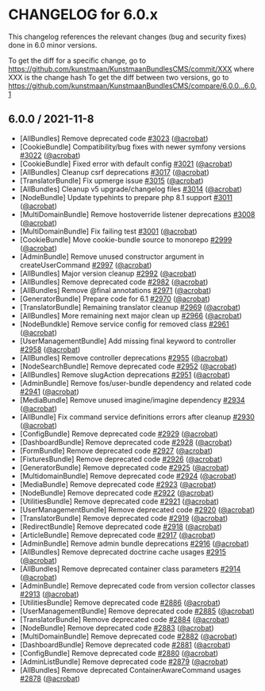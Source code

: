 CHANGELOG for 6.0.x
===================

This changelog references the relevant changes (bug and security fixes) done in 6.0 minor versions.

To get the diff for a specific change, go to https://github.com/kunstmaan/KunstmaanBundlesCMS/commit/XXX where XXX is the change hash
To get the diff between two versions, go to https://github.com/kunstmaan/KunstmaanBundlesCMS/compare/6.0.0...6.0.1

## 6.0.0 / 2021-11-8

* [AllBundles] Remove deprecated code [#3023](https://github.com/Kunstmaan/KunstmaanBundlesCMS/pull/3023) ([@acrobat](https://github.com/acrobat))
* [CookieBundle] Compatibility/bug fixes with newer symfony versions [#3022](https://github.com/Kunstmaan/KunstmaanBundlesCMS/pull/3022) ([@acrobat](https://github.com/acrobat))
* [CookieBundle] Fixed error with default config [#3021](https://github.com/Kunstmaan/KunstmaanBundlesCMS/pull/3021) ([@acrobat](https://github.com/acrobat))
* [AllBundles] Cleanup csrf deprecations [#3017](https://github.com/Kunstmaan/KunstmaanBundlesCMS/pull/3017) ([@acrobat](https://github.com/acrobat))
* [TranslatorBundle] Fix upmerge issue [#3015](https://github.com/Kunstmaan/KunstmaanBundlesCMS/pull/3015) ([@acrobat](https://github.com/acrobat))
* [AllBundles] Cleanup v5 upgrade/changelog files [#3014](https://github.com/Kunstmaan/KunstmaanBundlesCMS/pull/3014) ([@acrobat](https://github.com/acrobat))
* [NodeBundle] Update typehints to prepare php 8.1 support [#3011](https://github.com/Kunstmaan/KunstmaanBundlesCMS/pull/3011) ([@acrobat](https://github.com/acrobat))
* [MultiDomainBundle] Remove hostoverride listener deprecations [#3008](https://github.com/Kunstmaan/KunstmaanBundlesCMS/pull/3008) ([@acrobat](https://github.com/acrobat))
* [MultiDomainBundle] Fix failing test [#3001](https://github.com/Kunstmaan/KunstmaanBundlesCMS/pull/3001) ([@acrobat](https://github.com/acrobat))
* [CookieBundle] Move cookie-bundle source to monorepo [#2999](https://github.com/Kunstmaan/KunstmaanBundlesCMS/pull/2999) ([@acrobat](https://github.com/acrobat))
* [AdminBundle] Remove unused constructor argument in createUserCommand [#2997](https://github.com/Kunstmaan/KunstmaanBundlesCMS/pull/2997) ([@acrobat](https://github.com/acrobat))
* [AllBundles] Major version cleanup [#2992](https://github.com/Kunstmaan/KunstmaanBundlesCMS/pull/2992) ([@acrobat](https://github.com/acrobat))
* [AllBundles] Remove deprecated code [#2982](https://github.com/Kunstmaan/KunstmaanBundlesCMS/pull/2982) ([@acrobat](https://github.com/acrobat))
* [AllBundles] Remove @final annotations [#2971](https://github.com/Kunstmaan/KunstmaanBundlesCMS/pull/2971) ([@acrobat](https://github.com/acrobat))
* [GeneratorBundle] Prepare code for 6.1 [#2970](https://github.com/Kunstmaan/KunstmaanBundlesCMS/pull/2970) ([@acrobat](https://github.com/acrobat))
* [TranslatorBundle] Remaining translator cleanup [#2969](https://github.com/Kunstmaan/KunstmaanBundlesCMS/pull/2969) ([@acrobat](https://github.com/acrobat))
* [AllBundles] More remaining next major clean up [#2966](https://github.com/Kunstmaan/KunstmaanBundlesCMS/pull/2966) ([@acrobat](https://github.com/acrobat))
* [NodeBundkle] Remove service config for removed class [#2961](https://github.com/Kunstmaan/KunstmaanBundlesCMS/pull/2961) ([@acrobat](https://github.com/acrobat))
* [UserManagementBundle] Add missing final keyword to controller [#2958](https://github.com/Kunstmaan/KunstmaanBundlesCMS/pull/2958) ([@acrobat](https://github.com/acrobat))
* [AllBundles] Remove controller deprecations [#2955](https://github.com/Kunstmaan/KunstmaanBundlesCMS/pull/2955) ([@acrobat](https://github.com/acrobat))
* [NodeSearchBundle] Remove deprecated code [#2952](https://github.com/Kunstmaan/KunstmaanBundlesCMS/pull/2952) ([@acrobat](https://github.com/acrobat))
* [AllBundles] Remove slugAction deprecations [#2951](https://github.com/Kunstmaan/KunstmaanBundlesCMS/pull/2951) ([@acrobat](https://github.com/acrobat))
* [AdminBundle] Remove fos/user-bundle dependency and related code [#2941](https://github.com/Kunstmaan/KunstmaanBundlesCMS/pull/2941) ([@acrobat](https://github.com/acrobat))
* [MediaBundle] Remove unused imagine/imagine dependency [#2934](https://github.com/Kunstmaan/KunstmaanBundlesCMS/pull/2934) ([@acrobat](https://github.com/acrobat))
* [AllBundle] Fix command service definitions errors after cleanup [#2930](https://github.com/Kunstmaan/KunstmaanBundlesCMS/pull/2930) ([@acrobat](https://github.com/acrobat))
* [ConfigBundle] Remove deprecated code [#2929](https://github.com/Kunstmaan/KunstmaanBundlesCMS/pull/2929) ([@acrobat](https://github.com/acrobat))
* [DashboardBundle] Remove deprecated code [#2928](https://github.com/Kunstmaan/KunstmaanBundlesCMS/pull/2928) ([@acrobat](https://github.com/acrobat))
* [FormBundle] Remove deprecated code [#2927](https://github.com/Kunstmaan/KunstmaanBundlesCMS/pull/2927) ([@acrobat](https://github.com/acrobat))
* [FixturesBundle] Remove deprecated code [#2926](https://github.com/Kunstmaan/KunstmaanBundlesCMS/pull/2926) ([@acrobat](https://github.com/acrobat))
* [GeneratorBundle] Remove deprecated code [#2925](https://github.com/Kunstmaan/KunstmaanBundlesCMS/pull/2925) ([@acrobat](https://github.com/acrobat))
* [MultidomainBundle] Remove deprecated code [#2924](https://github.com/Kunstmaan/KunstmaanBundlesCMS/pull/2924) ([@acrobat](https://github.com/acrobat))
* [MediaBundle] Remove deprecated code [#2923](https://github.com/Kunstmaan/KunstmaanBundlesCMS/pull/2923) ([@acrobat](https://github.com/acrobat))
* [NodeBundle] Remove deprecated code [#2922](https://github.com/Kunstmaan/KunstmaanBundlesCMS/pull/2922) ([@acrobat](https://github.com/acrobat))
* [UtilitiesBundle] Remove deprecated code [#2921](https://github.com/Kunstmaan/KunstmaanBundlesCMS/pull/2921) ([@acrobat](https://github.com/acrobat))
* [UserManagementBundle] Remove deprecated code [#2920](https://github.com/Kunstmaan/KunstmaanBundlesCMS/pull/2920) ([@acrobat](https://github.com/acrobat))
* [TranslatorBundle] Remove deprecated code [#2919](https://github.com/Kunstmaan/KunstmaanBundlesCMS/pull/2919) ([@acrobat](https://github.com/acrobat))
* [RedirectBundle] Remove deprecated code [#2918](https://github.com/Kunstmaan/KunstmaanBundlesCMS/pull/2918) ([@acrobat](https://github.com/acrobat))
* [ArticleBundle] Remove deprecated code [#2917](https://github.com/Kunstmaan/KunstmaanBundlesCMS/pull/2917) ([@acrobat](https://github.com/acrobat))
* [AdminBundle] Remove admin bundle deprecations [#2916](https://github.com/Kunstmaan/KunstmaanBundlesCMS/pull/2916) ([@acrobat](https://github.com/acrobat))
* [AllBundles] Remove deprecated doctrine cache usages [#2915](https://github.com/Kunstmaan/KunstmaanBundlesCMS/pull/2915) ([@acrobat](https://github.com/acrobat))
* [AllBundles] Remove deprecated container class parameters [#2914](https://github.com/Kunstmaan/KunstmaanBundlesCMS/pull/2914) ([@acrobat](https://github.com/acrobat))
* [AdminBundle] Remove deprecated code from version collector classes [#2913](https://github.com/Kunstmaan/KunstmaanBundlesCMS/pull/2913) ([@acrobat](https://github.com/acrobat))
* [UtilitiesBundle] Remove deprecated code [#2886](https://github.com/Kunstmaan/KunstmaanBundlesCMS/pull/2886) ([@acrobat](https://github.com/acrobat))
* [UserManagementBundle] Remove deprecated code [#2885](https://github.com/Kunstmaan/KunstmaanBundlesCMS/pull/2885) ([@acrobat](https://github.com/acrobat))
* [TranslatorBundle] Remove deprecated code [#2884](https://github.com/Kunstmaan/KunstmaanBundlesCMS/pull/2884) ([@acrobat](https://github.com/acrobat))
* [NodeBundle] Remove deprecated code [#2883](https://github.com/Kunstmaan/KunstmaanBundlesCMS/pull/2883) ([@acrobat](https://github.com/acrobat))
* [MultiDomainBundle] Remove deprecated code [#2882](https://github.com/Kunstmaan/KunstmaanBundlesCMS/pull/2882) ([@acrobat](https://github.com/acrobat))
* [DashboardBundle] Remove deprecated code [#2881](https://github.com/Kunstmaan/KunstmaanBundlesCMS/pull/2881) ([@acrobat](https://github.com/acrobat))
* [ConfigBundle] Remove deprecated code [#2880](https://github.com/Kunstmaan/KunstmaanBundlesCMS/pull/2880) ([@acrobat](https://github.com/acrobat))
* [AdminListBundle] Remove deprecated code [#2879](https://github.com/Kunstmaan/KunstmaanBundlesCMS/pull/2879) ([@acrobat](https://github.com/acrobat))
* [AllBundles] Remove deprecated ContainerAwareCommand usages [#2878](https://github.com/Kunstmaan/KunstmaanBundlesCMS/pull/2878) ([@acrobat](https://github.com/acrobat)) 
